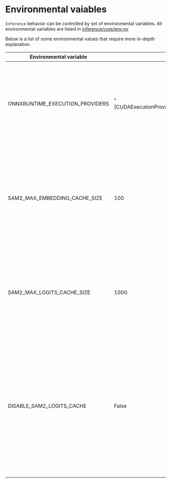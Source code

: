 # Environmental vaiables

`Inference` behavior can be controlled by set of environmental variables. All environmental variables are listed in [inference/core/env.py](https://github.com/roboflow/inference/blob/main/inference/core/env.py)

Below is a list of some environmental values that require more in-depth explanation.

Environmental variable                     | Default                                                                  | Description
------------------------------------------ | ------------------------------------------------------------------------ | -----------
ONNXRUNTIME_EXECUTION_PROVIDERS            | "[CUDAExecutionProvider,OpenVINOExecutionProvider,CPUExecutionProvider]" | List of execution providers in priority order, warning message will be displayed if provider is not supported on user platform
SAM2_MAX_EMBEDDING_CACHE_SIZE                        | 100                                                                     | The number of sam2 embeddings that will be held in memory. The embeddings will be held in gpu memory. Each embedding takes 16777216 bytes.
SAM2_MAX_LOGITS_CACHE_SIZE                        | 1000                                                                     | The number of sam2 logits that will be held in memory. The the logits will be in cpu memory. Each logit takes 262144 bytes.
DISABLE_SAM2_LOGITS_CACHE                        | False                                                                     | If set to True, disables the caching of SAM2 logits. This can be useful for debugging or in scenarios where memory usage needs to be minimized, but may result in slower performance for repeated similar requests.
